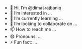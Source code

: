 - 👋 Hi, I’m @dimasrajbaniq
- 👀 I’m interested in ...
- 🌱 I’m currently learning ...
- 💞️ I’m looking to collaborate on ...
- 📫 How to reach me ...
- 😄 Pronouns: ...
- ⚡ Fun fact: ...

<!---
dimasrajbaniq/dimasrajbaniq is a ✨ special ✨ repository because its `README.md` (this file) appears on your GitHub profile.
You can click the Preview link to take a look at your changes.
--->
